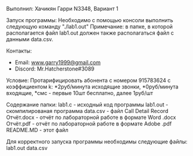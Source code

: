 Выполнил: Хачикян Гарри N3348, Вариант 1

Запуск программы: Необходимо с помощью консоли выполнить следующую команду "./lab1.out" 
Примечание: в папке, в которой располагается файл lab1.out должен также располагаться файл с данными data.csv.

Контакты:

 - Email: www.garry1999@gmail.com 
 - Discord: Mr.Hatcherstone#3089

Условие:
Протарифицировать абонента с номером 915783624 с коэффициентом k:
*2руб/минута исходящие звонки, 
*0руб/минута входящие, 
*смс - первые 10шт бесплатно, далее 1руб/шт

Содержание папки: 
lab1.c - исходный код программы
lab1.out - скомпилированая программа
data.csv - файл Call Detail Record
Отчёт.docx - отчёт по лабораторной работе в формате Word .docx
Отчёт.pdf - отчёт по лабораторной работе в формате Adobe .pdf
README.MD - этот файл

Для корректного запуска программы необходимы следующие файлы:
lab1.out
data.csv 